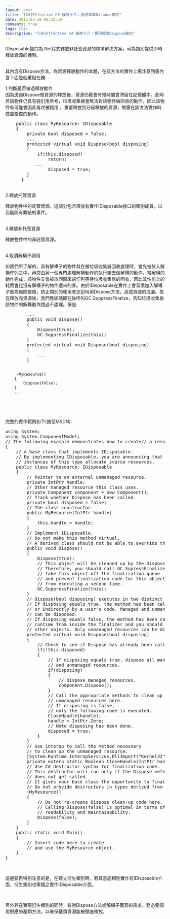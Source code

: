 ```yaml
---
layout: post
title: "[C#]Effective C# 條款十八：實現標準Dispose模式"
date: 2011-03-10 08:22:50
comments: true
tags: [C#]
description: "[C#]Effective C# 條款十八：實現標準Dispose模式"
---
```

<p>
	IDisposable接口為.Net程式釋放非託管資源的標準解決方案，可為類別提供即時釋放資源的機制。</p>
<p>
	<br />
	其內含有Dispose方法，為資源釋放動作的本體，在該方法的實作上需注意到需內含下面幾個重點任務:</p>
<p>
	1.判斷是否做過釋放動作<br />
	因為透過Dispose做資源的釋放後，資源仍舊會有短時間會滯留在記憶體中。此時若該物件仍具有強引用參考，垃圾收集器會無法對該物件做回收的動作。因此該物件有可能會因此再次被錯用 ，重覆釋放到已經釋放的資源，故需在該方法實作時做些檢查的動作。</p>
<div class="wlWriterSmartContent" id="scid:812469c5-0cb0-4c63-8c15-c81123a09de7:bc27b572-c194-42a7-941b-54d7f34e6fc8" style="padding-bottom: 0px; margin: 0px; padding-left: 0px; padding-right: 0px; display: inline; float: none; padding-top: 0px">
	<pre class="c" name="code">
    public class MyResource: IDisposable
    {
        private bool disposed = false;
        ...
        protected virtual void Dispose(bool disposing)
        {           
            if(this.disposed)
                return;
           ...
                disposed = true;
        }
      }  
</pre>
</div>
<p>
	<br />
	2.釋放托管資源</p>
<p>
	釋放物件中的託管資源。這部分包含釋放有實作IDisposable接口的類別成員，以及斷開有繫結的事件。</p>
<p>
	<br />
	3.釋放非托管資源</p>
<p>
	釋放物件中的非託管資源。</p>
<p>
	<br />
	4.取消解構子調用</p>
<p>
	如我們所了解的，具有解構子的物件其在被垃圾收集器回收處理時，會先被放入解構佇列之中，再交由另一個專門處理解構動作的執行緒去做解構的動作，當解構的動作完成，該物件又會被放回原來的佇列等待垃圾收集器的回收，因此其性能上的耗費會比沒有解構子的物件還來的多。由於IDisposable在實作上會習慣加入解構子做為保險措施，防止類別的使用者忘記叫用Dispose方法，造成資源的洩漏。故在釋放完資源後，我們應該隨即在後呼叫GC.SuppressFinalize，告知垃圾收集器該物件的解構動作跳過不處理。像是:</p>
<div class="wlWriterSmartContent" id="scid:812469c5-0cb0-4c63-8c15-c81123a09de7:05a7b47a-52dc-4d91-ac26-b048e7b963b0" style="padding-bottom: 0px; margin: 0px; padding-left: 0px; padding-right: 0px; display: inline; float: none; padding-top: 0px">
	<pre class="c#" name="code">
        ...
        public void Dispose()
        {
            Dispose(true);
            GC.SuppressFinalize(this);
        }
        protected virtual void Dispose(bool disposing)
        {
            ...
        }

         ~MyResource()
        {
            Dispose(false);
        }
        ...
</pre>
</div>
<p>
	 </p>
<p>
	完整的實作範例如下(摘至MSDN):</p>
<div class="wlWriterSmartContent" id="scid:812469c5-0cb0-4c63-8c15-c81123a09de7:385214cf-f401-419e-846c-45a9d7f674f7" style="padding-bottom: 0px; margin: 0px; padding-left: 0px; padding-right: 0px; display: inline; float: none; padding-top: 0px">
	<pre class="c#" name="code">
using System;
using System.ComponentModel;
// The following example demonstrates how to create// a resource class that implements the IDisposable interface// and the IDisposable.Dispose method.public class DisposeExample
{
    // A base class that implements IDisposable.
    // By implementing IDisposable, you are announcing that
    // instances of this type allocate scarce resources.
    public class MyResource: IDisposable
    {
        // Pointer to an external unmanaged resource.
        private IntPtr handle;
        // Other managed resource this class uses.
        private Component component = new Component();
        // Track whether Dispose has been called.
        private bool disposed = false;
        // The class constructor.
        public MyResource(IntPtr handle)
        {
            this.handle = handle;
        }
        // Implement IDisposable.
        // Do not make this method virtual.
        // A derived class should not be able to override this method.
        public void Dispose()
        {
            Dispose(true);
            // This object will be cleaned up by the Dispose method.
            // Therefore, you should call GC.SupressFinalize to
            // take this object off the finalization queue
            // and prevent finalization code for this object
            // from executing a second time.
            GC.SuppressFinalize(this);
        }
        // Dispose(bool disposing) executes in two distinct scenarios.
        // If disposing equals true, the method has been called directly
        // or indirectly by a user's code. Managed and unmanaged resources
        // can be disposed.
        // If disposing equals false, the method has been called by the
        // runtime from inside the finalizer and you should not reference
        // other objects. Only unmanaged resources can be disposed.
        protected virtual void Dispose(bool disposing)
        {
            // Check to see if Dispose has already been called.
            if(!this.disposed)
            {
                // If disposing equals true, dispose all managed
                // and unmanaged resources.
                if(disposing)
                {
                    // Dispose managed resources.
                    component.Dispose();
                }
                // Call the appropriate methods to clean up
                // unmanaged resources here.
                // If disposing is false,
                // only the following code is executed.
                CloseHandle(handle);
                handle = IntPtr.Zero;
                // Note disposing has been done.
                disposed = true;
            }
        }
        // Use interop to call the method necessary
        // to clean up the unmanaged resource.
        [System.Runtime.InteropServices.DllImport("Kernel32")]
        private extern static Boolean CloseHandle(IntPtr handle);
        // Use C# destructor syntax for finalization code.
        // This destructor will run only if the Dispose method
        // does not get called.
        // It gives your base class the opportunity to finalize.
        // Do not provide destructors in types derived from this class.
        ~MyResource()
        {
            // Do not re-create Dispose clean-up code here.
            // Calling Dispose(false) is optimal in terms of
            // readability and maintainability.
            Dispose(false);
        }
    }
    public static void Main()
    {
        // Insert code here to create
        // and use the MyResource object.
    }
}</pre>
</div>
<p>
	 </p>
<p>
	這邊要再特別注意的是，在建立衍生類別時，若其基底類別實作有IDisposable介面，衍生類別也需隨之實作IDisposable介面。</p>
<p>
	 </p>
<p>
	另外若在實現衍生類別的同時，有對Dispose方法或解構子覆寫的需求，務必要調用對應的基類方法，以確保基類資源能被徹底釋放。</p>
